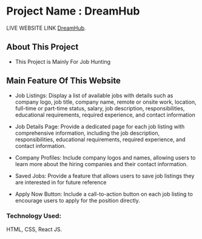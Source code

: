 # Project Name : DreamHub

LIVE WEBSITE LINK [DreamHub]().

## About This Project

- This Project is Mainly For Job Hunting

## Main Feature Of This Website

- Job Listings: Display a list of available jobs with details such as company logo, job title, company name, remote or onsite work, location, full-time or part-time status, salary, job description, responsibilities, educational requirements, required experience, and contact information

- Job Details Page: Provide a dedicated page for each job listing with comprehensive information, including the job description, responsibilities, educational requirements, required experience, and contact information.
- Company Profiles: Include company logos and names, allowing users to learn more about the hiring companies and their contact information.
- Saved Jobs: Provide a feature that allows users to save job listings they are interested in for future reference
- Apply Now Button: Include a call-to-action button on each job listing to encourage users to apply for the position directly.

### Technology Used:

HTML, CSS, React JS.
